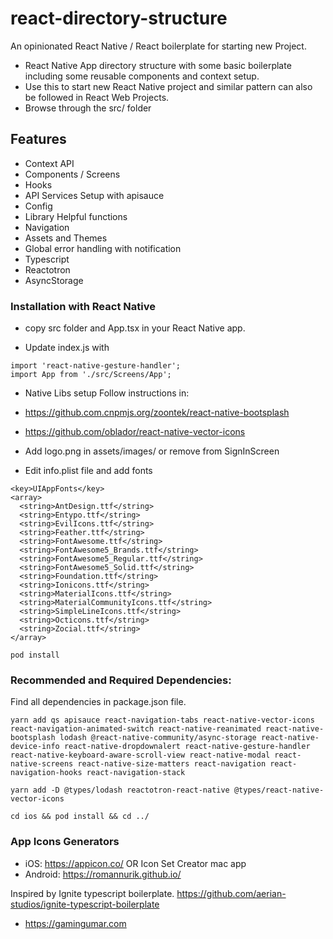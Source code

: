 # react-directory-structure
An opinionated React Native / React boilerplate for starting new Project.

- React Native App directory structure with some basic boilerplate including some reusable components and context setup.
- Use this to start new React Native project and similar pattern can also be followed in React Web Projects.
- Browse through the src/ folder 

## Features
- Context API
- Components / Screens
- Hooks
- API Services Setup with apisauce
- Config
- Library Helpful functions
- Navigation
- Assets and Themes
- Global error handling with notification
- Typescript
- Reactotron
- AsyncStorage

### Installation with React Native
- copy src folder and App.tsx in your React Native app.

- Update index.js with 
```
import 'react-native-gesture-handler';
import App from './src/Screens/App';
```

- Native Libs setup
Follow instructions in:
- https://github.com.cnpmjs.org/zoontek/react-native-bootsplash
- https://github.com/oblador/react-native-vector-icons

- Add logo.png in assets/images/ or remove from SignInScreen

- Edit info.plist file and add fonts
```
<key>UIAppFonts</key>
<array>
  <string>AntDesign.ttf</string>
  <string>Entypo.ttf</string>
  <string>EvilIcons.ttf</string>
  <string>Feather.ttf</string>
  <string>FontAwesome.ttf</string>
  <string>FontAwesome5_Brands.ttf</string>
  <string>FontAwesome5_Regular.ttf</string>
  <string>FontAwesome5_Solid.ttf</string>
  <string>Foundation.ttf</string>
  <string>Ionicons.ttf</string>
  <string>MaterialIcons.ttf</string>
  <string>MaterialCommunityIcons.ttf</string>
  <string>SimpleLineIcons.ttf</string>
  <string>Octicons.ttf</string>
  <string>Zocial.ttf</string>
</array>

```

```pod install```

### Recommended and Required Dependencies:

Find all dependencies in package.json file.

```
yarn add qs apisauce react-navigation-tabs react-native-vector-icons react-navigation-animated-switch react-native-reanimated react-native-bootsplash lodash @react-native-community/async-storage react-native-device-info react-native-dropdownalert react-native-gesture-handler react-native-keyboard-aware-scroll-view react-native-modal react-native-screens react-native-size-matters react-navigation react-navigation-hooks react-navigation-stack

yarn add -D @types/lodash reactotron-react-native @types/react-native-vector-icons

cd ios && pod install && cd ../
```


### App Icons Generators
- iOS: https://appicon.co/ OR Icon Set Creator mac app
- Android: https://romannurik.github.io/



Inspired by Ignite typescript boilerplate. https://github.com/aerian-studios/ignite-typescript-boilerplate

- https://gamingumar.com